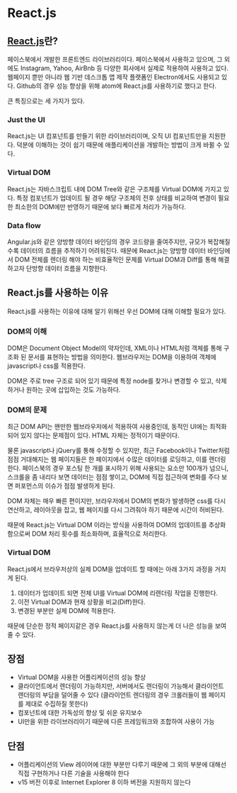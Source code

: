 # React.js

## [React.js](https://facebook.github.io/react/)란?
페이스북에서 개발한 프론트엔드 라이브러리이다.
페이스북에서 사용하고 있으며, 그 외에도 Instagram, Yahoo, AirBnb 등 다양한 회사에서 실제로 적용하여 사용하고 있다.
웹페이지 뿐만 아니라 웹 기반 데스크톱 앱 제작 플랫폼인 Electron에서도 사용되고 있다.
Github의 경우 성능 향상을 위해 atom에 React.js를 사용하기로 했다고 한다.

큰 특징으로는 세 가지가 있다.

### Just the UI
React.js는 UI 컴포넌트를 만들기 위한 라이브러리이며, 오직 UI 컴포넌트만을 지원한다.
덕분에 이해하는 것이 쉽기 때문에 애플리케이션을 개발하는 방법이 크게 바뀔 수 있다.

### Virtual DOM
React.js는 자바스크립트 내에 DOM Tree와 같은 구조체를 Virtual DOM에 가지고 있다.
특정 컴포넌트가 업데이트 될 경우 해당 구조체의 전후 상태를 비교하여 변경이 필요한 최소한의 DOM에만 반영하기 때문에 보다 빠르게 처리가 가능하다.

### Data flow
Angular.js와 같은 양방향 데이터 바인딩의 경우 코드량을 줄여주지만, 규모가 복잡해질수록 데이터의 흐름을 추적하기 어려워진다.
때문에 React.js는 양방향 데이터 바인딩에서 DOM 전체를 렌더링 해야 하는 비효율적인 문제를 Virtual DOM과 Diff를 통해 해결하고자 단방향 데이터 흐름을 지향한다.

## React.js를 사용하는 이유
React.js를 사용하는 이유에 대해 알기 위해선 우선 DOM에 대해 이해할 필요가 있다.

### DOM의 이해
DOM은 Document Object Model의 약자인데, XML이나 HTML처럼 객체를 통해 구조화 된 문서를 표현하는 방법을 의미한다.
웹브라우저는 DOM을 이용하여 객체에 javascript나 css를 적용한다.

DOM은 주로 tree 구조로 되어 있기 때문에 특정 node를 찾거나 변경할 수 있고, 삭제하거나 원하는 곳에 삽입하는 것도 가능하다.

### DOM의 문제
최근 DOM API는 왠만한 웹브라우저에서 적용하여 사용중인데, 동적인 UI에는 최적화 되어 있지 않다는 문제점이 있다.
HTML 자체는 정적이기 때문이다.

물론 javascript나 jQuery를 통해 수정할 수 있지만, 최근 Facebook이나 Twitter처럼 점점 거대해지는 웹 페이지들은 한 페이지에서 수많은 데이터를 로딩하고, 이를 렌더링한다.
페이스북의 경우 포스팅 한 개를 표시하기 위해 사용되는 요소만 100개가 넘으니, 스크롤을 좀 내리다 보면 데이터는 점점 쌓이고, DOM에 직접 접근하여 변화를 주다 보면 퍼포먼스의 이슈가 점점 발생하게 된다.

DOM 자체는 매우 빠른 편이지만, 브라우저에서 DOM의 변화가 발생하면 css를 다시 연산하고, 레이아웃을 잡고, 웹 페이지를 다시 그려줘야 하기 때문에 시간이 허비된다.

때문에 React.js는 Virtual DOM 이라는 방식을 사용하여 DOM의 업데이트를 추상화 함으로써 DOM 처리 횟수를 최소화하며, 효율적으로 처리한다.

### Virtual DOM
React.js에서 브라우저상의 실제 DOM을 업데이트 할 때에는 아래 3가지 과정을 거치게 된다.

1. 데이터가 업데이트 되면 전체 UI를 Virtual DOM에 리렌더링 작업을 진행한다.
2. 이전 Virtual DOM과 현재 상황을 비교(Diff)한다.
3. 변경된 부분만 실제 DOM에 적용한다.

때문에 단순한 정적 페이지같은 경우 React.js를 사용하지 않는게 더 나은 성능을 보여줄 수 있다.

## 장점
* Virtual DOM을 사용한 어플리케이션의 성능 향상
* 클라이언트에서 렌더링이 가능하지만, 서버에서도 렌더링이 가능해서 클라이언트 렌더링의 부담을 덜어줄 수 있다 (클라이언트 렌더링의 경우 크롤러들이 웹 페이지를 제대로 수집하질 못한다)
* 컴포넌트에 대한 가독성의 향상 및 쉬운 유지보수
* UI만을 위한 라이브러리이기 때문에 다른 프레임워크와 조합하여 사용이 가능

## 단점
* 어플리케이션의 View 레이어에 대한 부분만 다루기 때문에 그 외의 부분에 대해선 직접 구현하거나 다른 기술을 사용해야 한다
* v15 버전 이후로 Internet Explorer 8 이하 버전을 지원하지 않는다
